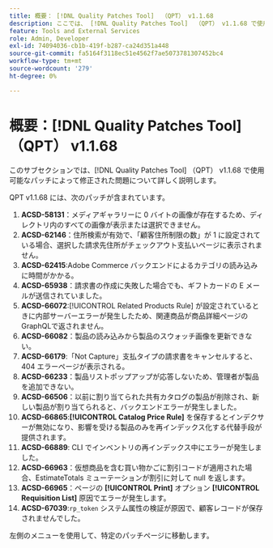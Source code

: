 ```yaml
---
title: 概要： [!DNL Quality Patches Tool]  （QPT） v1.1.68
description: ここでは、 [!DNL Quality Patches Tool]  （QPT） v1.1.68 で使用可能なパッチによって修正された問題について詳しく説明します。
feature: Tools and External Services
role: Admin, Developer
exl-id: 74094036-cb1b-419f-b287-ca24d351a448
source-git-commit: fa5164f3118ec51e4562f7ae5073781307452bc4
workflow-type: tm+mt
source-wordcount: '279'
ht-degree: 0%

---
```


# 概要：[!DNL Quality Patches Tool] （QPT） v1.1.68

このサブセクションでは、[!DNL Quality Patches Tool] （QPT） v1.1.68 で使用可能なパッチによって修正された問題について詳しく説明します。

QPT v1.1.68 には、次のパッチが含まれています。
1. **ACSD-58131**：メディアギャラリーに 0 バイトの画像が存在するため、ディレクトリ内のすべての画像が表示または選択できません。
1. **ACSD-62146**：住所検索が有効で、「顧客住所制限の数」が 1 に設定されている場合、選択した請求先住所がチェックアウト支払いページに表示されません。
1. **ACSD-62415**:Adobe Commerce バックエンドによるカテゴリの読み込みに時間がかかる。
1. **ACSD-65938**：請求書の作成に失敗した場合でも、ギフトカードの E メールが送信されていました。
1. **ACSD-66072**:[!UICONTROL Related Products Rule] が設定されているときに内部サーバーエラーが発生したため、関連商品が商品詳細ページのGraphQLで返されません。
1. **ACSD-66082**：製品の読み込みから製品のスウォッチ画像を更新できない。
1. **ACSD-66179**:「Not Capture」支払タイプの請求書をキャンセルすると、404 エラーページが表示される。
1. **ACSD-66233**：製品リストポップアップが応答しないため、管理者が製品を追加できない。
1. **ACSD-66506**：以前に割り当てられた共有カタログの製品が削除され、新しい製品が割り当てられると、バックエンドエラーが発生しました。
1. **ACSD-66865**:**[!UICONTROL Catalog Price Rule]** を保存するとインデクサーが無効になり、影響を受ける製品のみを再インデックス化する代替手段が提供されます。
1. **ACSD-66889**: CLI でインベントリの再インデックス中にエラーが発生しました。
1. **ACSD-66963**：仮想商品を含む買い物かごに割引コードが適用された場合、EstimateTotals ミューテーションが割引に対して null を返します。
1. **ACSD-66965**：ページの **[!UICONTROL Print]** オプション **[!UICONTROL Requisition List]** 原因でエラーが発生します。
1. **ACSD-67039**:`rp_token` システム属性の検証が原因で、顧客レコードが保存されませんでした。


左側のメニューを使用して、特定のパッチページに移動します。
